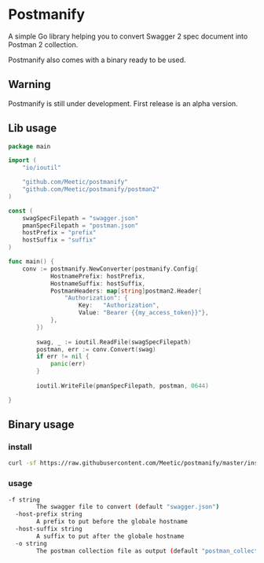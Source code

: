 # Postmanify

A simple Go library helping you to convert Swagger 2 spec document into Postman 2 collection.

Postmanify also comes with a binary ready to be used.

## Warning

Postmanify is still under development. First release is an alpha version.

## Lib usage

```go
package main

import (
	"io/ioutil"

	"github.com/Meetic/postmanify"
	"github.com/Meetic/postmanify/postman2"
)

const (
	swagSpecFilepath = "swagger.json"
	pmanSpecFilepath = "postman.json"
	hostPrefix = "prefix"
	hostSuffix = "suffix"
)

func main() {
	conv := postmanify.NewConverter(postmanify.Config{
    		HostnamePrefix: hostPrefix,
    		HostnameSuffix: hostSuffix,
    		PostmanHeaders: map[string]postman2.Header{
    			"Authorization": {
    				Key:   "Authorization",
    				Value: "Bearer {{my_access_token}}"},
    		},
    	})
    
    	swag, _ := ioutil.ReadFile(swagSpecFilepath)
    	postman, err := conv.Convert(swag)
    	if err != nil {
    		panic(err)
    	}
    
    	ioutil.WriteFile(pmanSpecFilepath, postman, 0644)

}
```

## Binary usage

### install

```sh
curl -sf https://raw.githubusercontent.com/Meetic/postmanify/master/install.sh | sh
```

### usage 

```sh
-f string
        The swagger file to convert (default "swagger.json")
  -host-prefix string
        A prefix to put before the globale hostname
  -host-suffix string
        A suffix to put after the globale hostname
  -o string
        The postman collection file as output (default "postman_collection.json")

```